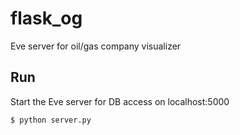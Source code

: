# flask_og

Eve server for oil/gas company visualizer

## Run


Start the Eve server for DB access on localhost:5000

`$ python server.py`
